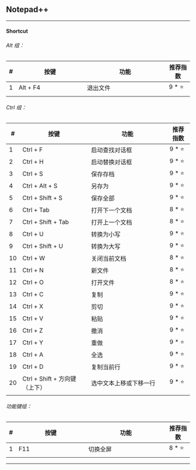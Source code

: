 ## Notepad++

---

#### Shortcut

###### Alt 组：

| # | 按键 | 功能 | 推荐指数 |
|---|---|---|---|
| 1 | Alt + F4 | 退出文件 | 9 * ⭐ |
|   |<img width=400px/>|<img width=500px/>|<img width=100px/>|

###### Ctrl 组：

| # | 按键 | 功能 | 推荐指数 |
|---|---|---|---|
| 1 | Ctrl + F | 启动查找对话框 | 9 * ⭐ |
| 2 | Ctrl + H | 启动替换对话框 | 9 * ⭐ |
| 3 | Ctrl + S | 保存存档 | 9 * ⭐ | 
| 4 | Ctrl + Alt + S | 另存为 | 9 * ⭐ |
| 5 | Ctrl + Shift + S | 保存全部 | 9 * ⭐ |
| 6 | Ctrl + Tab | 打开下一个文档 | 8 * ⭐ |
| 7 | Ctrl + Shift + Tab | 打开上一个文档 | 8 * ⭐ |
| 8 | Ctrl + U | 转换为小写 | 9 * ⭐ |
| 9 | Ctrl + Shift + U | 转换为大写 | 9 * ⭐ |
| 10| Ctrl + W | 关闭当前文档 | 8 * ⭐ |
| 11| Ctrl + N | 新文件 | 8 * ⭐ |
| 12| Ctrl + O | 打开文件 | 8 * ⭐ | 
| 13| Ctrl + C | 复制 | 9 * ⭐ | 
| 14| Ctrl + X | 剪切 | 9 * ⭐ | 
| 15| Ctrl + V | 粘贴 | 9 * ⭐ | 
| 16| Ctrl + Z | 撤消 | 9 * ⭐ | 
| 17| Ctrl + Y | 重做 | 9 * ⭐ | 
| 18| Ctrl + A | 全选 | 9 * ⭐ | 
| 19| Ctrl + D | 复制当前行 | 9 * ⭐ | 
| 20| Ctrl + Shift + 方向键（上下）| 选中文本上移或下移一行 | 9 * ⭐ |
|   |<img width=400px/>|<img width=500px/>|<img width=100px/>|

###### 功能键组：

| # | 按键 | 功能 | 推荐指数 |
|---|---|---|---|
| 1 | F11 | 切换全屏 | 8 * ⭐ |
|   |<img width=400px/>|<img width=500px/>|<img width=100px/>|

---


